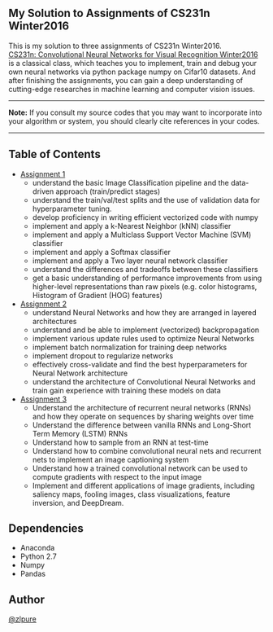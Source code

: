## My Solution to Assignments of CS231n Winter2016
This is my solution to three assignments of CS231n Winter2016.<br>
[CS231n: Convolutional Neural Networks for Visual Recognition Winter2016](http://cs231n.stanford.edu/2016/) is
a classical class, which teaches you to 
implement, train and debug your own neural networks via python package numpy on Cifar10 datasets. And after finishing the assignments, you can gain a deep understanding of cutting-edge researches in machine learning and computer vision issues. 
******
**Note:** If you consult my source codes that you may want to incorporate into your algorithm or system, you should clearly cite references in your codes.
******

## Table of Contents
* [Assignment 1](https://github.com/zlpure/CS231n/tree/master/assignment1)
  * understand the basic Image Classification pipeline and the data-driven approach (train/predict stages)
  * understand the train/val/test splits and the use of validation data for hyperparameter tuning.
  * develop proficiency in writing efficient vectorized code with numpy
  * implement and apply a k-Nearest Neighbor (kNN) classifier
  * implement and apply a Multiclass Support Vector Machine (SVM) classifier
  * implement and apply a Softmax classifier
  * implement and apply a Two layer neural network classifier
  * understand the differences and tradeoffs between these classifiers
  * get a basic understanding of performance improvements from using higher-level representations than raw pixels (e.g. color histograms, Histogram of Gradient (HOG) features)
* [Assignment 2](https://github.com/zlpure/CS231n/tree/master/assignment2)
  * understand Neural Networks and how they are arranged in layered architectures
  * understand and be able to implement (vectorized) backpropagation
  * implement various update rules used to optimize Neural Networks
  * implement batch normalization for training deep networks
  * implement dropout to regularize networks
  * effectively cross-validate and find the best hyperparameters for Neural Network architecture
  * understand the architecture of Convolutional Neural Networks and train gain experience with training these models on data
* [Assignment 3](https://github.com/zlpure/CS231n/tree/master/assignment3)
  * Understand the architecture of recurrent neural networks (RNNs) and how they operate on sequences by sharing weights over time
  * Understand the difference between vanilla RNNs and Long-Short Term Memory (LSTM) RNNs
  * Understand how to sample from an RNN at test-time
  * Understand how to combine convolutional neural nets and recurrent nets to implement an image captioning system
  * Understand how a trained convolutional network can be used to compute gradients with respect to the input image
  * Implement and different applications of image gradients, including saliency maps, fooling images, class visualizations, feature inversion, and DeepDream.

## Dependencies
* Anaconda
* Python 2.7
* Numpy
* Pandas

## Author
[@zlpure](github.com/zlpure)
